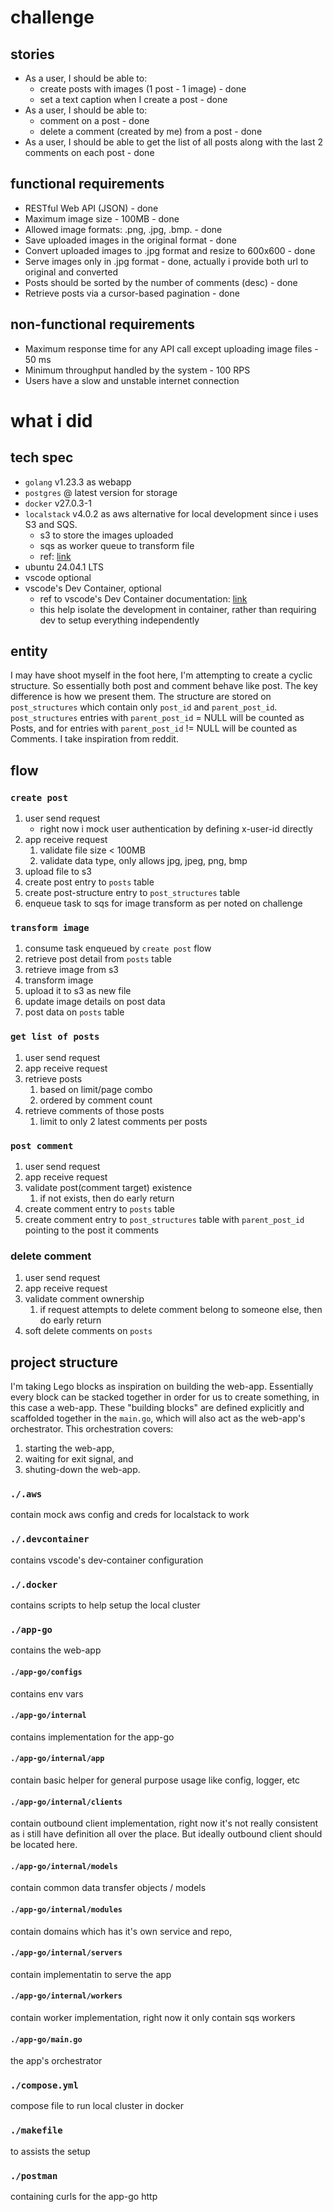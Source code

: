 # challenge

## stories
- As a user, I should be able to: 
    - create posts with images (1 post - 1 image) - done
    - set a text caption when I create a post - done
- As a user, I should be able to:
    - comment on a post - done
    - delete a comment (created by me) from a post - done
- As a user, I should be able to get the list of all posts along with the last 2 comments on each post - done

## functional requirements
- RESTful Web API (JSON) - done
- Maximum image size - 100MB - done
- Allowed image formats: .png, .jpg, .bmp. - done
- Save uploaded images in the original format - done
- Convert uploaded images to .jpg format and resize to 600x600 - done
- Serve images only in .jpg format - done, actually i provide both url to original and converted
- Posts should be sorted by the number of comments (desc) - done
- Retrieve posts via a cursor-based pagination - done

## non-functional requirements

- Maximum response time for any API call except uploading image files - 50 ms
- Minimum throughput handled by the system - 100 RPS
- Users have a slow and unstable internet connection


# what i did

## tech spec

- `golang` v1.23.3 as webapp
- `postgres` @ latest version for storage
- `docker` v27.0.3-1
- `localstack` v4.0.2 as aws alternative for local development since i uses S3 and SQS.
    - s3 to store the images uploaded
    - sqs as worker queue to transform file
    - ref: [link](https://www.localstack.cloud/)
- ubuntu 24.04.1 LTS
- vscode optional
- vscode's Dev Container, optional
    - ref to vscode's Dev Container documentation: [link](https://code.visualstudio.com/docs/devcontainers/containers)
    - this help isolate the development in container, rather than requiring dev to setup everything independently

## entity
I may have shoot myself in the foot here, I'm attempting to create a cyclic structure. So essentially both post and comment behave like post. The key difference is how we present them. The structure are stored on `post_structures` which contain only `post_id` and `parent_post_id`. `post_structures` entries with `parent_post_id` = NULL will be counted as Posts, and for entries with `parent_post_id` != NULL will be counted as Comments. I take inspiration from reddit.

## flow

### `create post`
1. user send request
    - right now i mock user authentication by defining x-user-id directly
2. app receive request
    1. validate file size < 100MB
    2. validate data type, only allows jpg, jpeg, png, bmp
3. upload file to s3
4. create post entry to `posts` table
5. create post-structure entry to `post_structures` table
6. enqueue task to sqs for image transform as per noted on challenge

### `transform image`
1. consume task enqueued by `create post` flow
2. retrieve post detail from `posts` table
3. retrieve image from s3
4. transform image
5. upload it to s3 as new file
6. update image details on post data
7. post data on `posts` table


### `get list of posts`
1. user send request
2. app receive request
3. retrieve posts 
    1. based on limit/page combo
    2. ordered by comment count
4. retrieve comments of those posts
    1. limit to only 2 latest comments per posts

### `post comment`
1. user send request
2. app receive request
3. validate post(comment target) existence
    1. if not exists, then do early return
4. create comment entry to `posts` table
5. create comment entry to `post_structures` table with `parent_post_id` pointing to the post it comments

### delete comment
1. user send request
2. app receive request
3. validate comment ownership
    1. if request attempts to delete comment belong to someone else, then do early return
4. soft delete comments on `posts`


## project structure


I'm taking Lego blocks as inspiration on building the web-app. Essentially every block can be stacked together in order for us to create something, in this case a web-app. These "building blocks" are defined explicitly and scaffolded together in the `main.go`, which will also act as the web-app's orchestrator. This orchestration covers:
1. starting the web-app, 
2. waiting for exit signal, and 
3. shuting-down the web-app.  

### `./.aws`
contain mock aws config and creds for localstack to work 

### `./.devcontainer`
contains vscode's dev-container configuration

### `./.docker`
contains scripts to help setup the local cluster

### `./app-go`
contains the web-app

#### `./app-go/configs`
contains env vars 

#### `./app-go/internal`
contains implementation for the app-go

#### `./app-go/internal/app`
contain basic helper for general purpose usage like config, logger, etc

#### `./app-go/internal/clients`
contain outbound client implementation, right now it's not really consistent as i still have definition all over the place. But ideally outbound client should be located here.

#### `./app-go/internal/models`
contain common data transfer objects / models

#### `./app-go/internal/modules`
contain domains which has it's own service and repo, 

#### `./app-go/internal/servers`
contain implementatin to serve the app

#### `./app-go/internal/workers`
contain worker implementation, right now it only contain sqs workers

#### `./app-go/main.go`
the app's orchestrator

### `./compose.yml`
compose file to run local cluster in docker

### `./makefile`
to assists the setup

### `./postman`
containing curls for the app-go http

